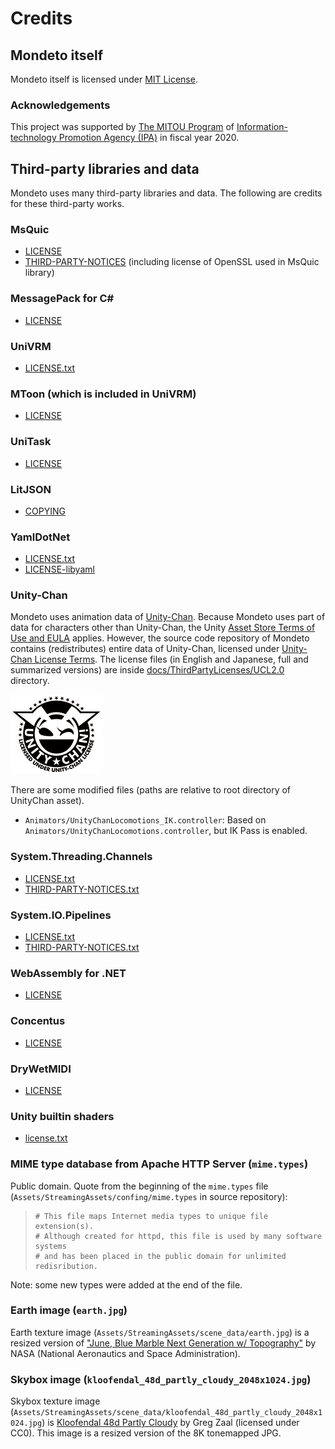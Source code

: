 # Credits
## Mondeto itself
Mondeto itself is licensed under [MIT License](../LICENSE).

### Acknowledgements
This project was supported by [The MITOU Program](https://www.ipa.go.jp/english/about/about_2_3.html) of [Information-technology Promotion Agency (IPA)](https://www.ipa.go.jp/index-e.html) in fiscal year 2020.

## Third-party libraries and data
Mondeto uses many third-party libraries and data.
The following are credits for these third-party works.

### MsQuic
- [LICENSE](ThirdPartyLicenses/MsQuic/LICENSE)
- [THIRD-PARTY-NOTICES](ThirdPartyLicenses/MsQuic/THIRD-PARTY-NOTICES) (including license of OpenSSL used in MsQuic library)

### MessagePack for C\#
- [LICENSE](ThirdPartyLicenses/MessagePack-CSharp/LICENSE)

### UniVRM
- [LICENSE.txt](ThirdPartyLicenses/UniVRM/LICENSE.txt)

### MToon (which is included in UniVRM)
- [LICENSE](ThirdPartyLicenses/MToon/LICENSE)

### UniTask
- [LICENSE](ThirdPartyLicenses/UniTask/LICENSE)

### LitJSON
- [COPYING](ThirdPartyLicenses/LitJSON/COPYING)

### YamlDotNet
- [LICENSE.txt](ThirdPartyLicenses/YamlDotNet/LICENSE.txt)
- [LICENSE-libyaml](ThirdPartyLicenses/YamlDotNet/LICENSE-libyaml)

### Unity-Chan
Mondeto uses animation data of [Unity-Chan](https://unity-chan.com/).
Because Mondeto uses part of data for characters other than Unity-Chan,
the Unity [Asset Store Terms of Use and EULA](https://unity3d.com/jp/legal/as_terms) applies.
However, the source code repository of Mondeto contains (redistributes) entire data of Unity-Chan, licensed
under [Unity-Chan License Terms](ThirdPartyLicenses/UCL2.0/English/01Unity-Chan%20License%20Terms%20and%20Condition_EN_UCL2.0.pdf).
The license files (in English and Japanese, full and summarized versions) are inside [docs/ThirdPartyLicenses/UCL2.0](ThirdPartyLicenses/UCL2.0) directory.

![Unity-Chan license logo](ThirdPartyLicenses/UCL2.0/License%20Logo/Others/png/Light_Frame.png)

There are some modified files (paths are relative to root directory of UnityChan asset).

- `Animators/UnityChanLocomotions_IK.controller`: Based on `Animators/UnityChanLocomotions.controller`, but IK Pass is enabled.

### System.Threading.Channels
- [LICENSE.txt](ThirdPartyLicenses/System.Threading.Channels/LICENSE.txt)
- [THIRD-PARTY-NOTICES.txt](ThirdPartyLicenses/System.Threading.Channels/THIRD-PARTY-NOTICES.txt)

### System.IO.Pipelines
- [LICENSE.txt](ThirdPartyLicenses/System.IO.Pipelines/LICENSE.TXT)
- [THIRD-PARTY-NOTICES.txt](ThirdPartyLicenses/System.IO.Pipelines/THIRD-PARTY-NOTICES.TXT)

### WebAssembly for .NET
- [LICENSE](ThirdPartyLicenses/dotnet-webassembly/LICENSE)

### Concentus
- [LICENSE](ThirdPartyLicenses/Concentus/LICENSE)

### DryWetMIDI
- [LICENSE](ThirdPartyLicenses/DryWetMIDI/LICENSE)

### Unity builtin shaders
- [license.txt](ThirdPartyLicenses/UnityBuiltinShaders/license.txt)

### MIME type database from Apache HTTP Server (`mime.types`)
Public domain. Quote from the beginning of the `mime.types` file (`Assets/StreamingAssets/confing/mime.types` in source repository):

> ```
> # This file maps Internet media types to unique file extension(s).
> # Although created for httpd, this file is used by many software systems
> # and has been placed in the public domain for unlimited redisribution.
> ```

Note: some new types were added at the end of the file.

### Earth image (`earth.jpg`)
Earth texture image (`Assets/StreamingAssets/scene_data/earth.jpg`) is a resized version of ["June, Blue Marble Next Generation w/ Topography"](https://visibleearth.nasa.gov/images/74368/june-blue-marble-next-generation-w-topography) by NASA (National Aeronautics and Space Administration).

### Skybox image (`kloofendal_48d_partly_cloudy_2048x1024.jpg`)
Skybox texture image (`Assets/StreamingAssets/scene_data/kloofendal_48d_partly_cloudy_2048x1024.jpg`) is [Kloofendal 48d Partly Cloudy](https://hdrihaven.com/hdri/?c=partly%20cloudy&h=kloofendal_48d_partly_cloudy) by Greg Zaal (licensed under CC0).
This image is a resized version of the 8K tonemapped JPG.